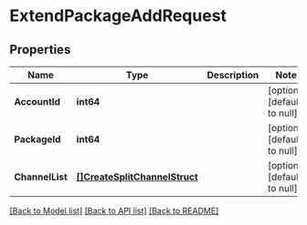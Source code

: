 # ExtendPackageAddRequest

## Properties
Name | Type | Description | Notes
------------ | ------------- | ------------- | -------------
**AccountId** | **int64** |  | [optional] [default to null]
**PackageId** | **int64** |  | [optional] [default to null]
**ChannelList** | [**[]CreateSplitChannelStruct**](create_split_channel_struct.md) |  | [optional] [default to null]

[[Back to Model list]](../README.md#documentation-for-models) [[Back to API list]](../README.md#documentation-for-api-endpoints) [[Back to README]](../README.md)


